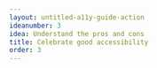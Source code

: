 ```yaml
---
layout: untitled-a11y-guide-action
ideanumber: 3
idea: Understand the pros and cons
title: Celebrate good accessibility
order: 3
---
```


